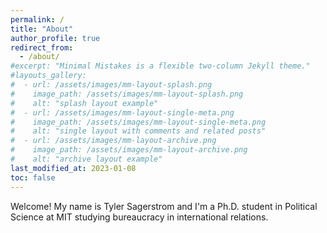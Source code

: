 ```yaml
---
permalink: /
title: "About"
author_profile: true
redirect_from:
  - /about/
#excerpt: "Minimal Mistakes is a flexible two-column Jekyll theme."
#layouts_gallery:
#  - url: /assets/images/mm-layout-splash.png
#    image_path: /assets/images/mm-layout-splash.png
#    alt: "splash layout example"
#  - url: /assets/images/mm-layout-single-meta.png
#    image_path: /assets/images/mm-layout-single-meta.png
#    alt: "single layout with comments and related posts"
#  - url: /assets/images/mm-layout-archive.png
#    image_path: /assets/images/mm-layout-archive.png
#    alt: "archive layout example"
last_modified_at: 2023-01-08
toc: false
---
```


Welcome! My name is Tyler Sagerstrom and I'm a Ph.D. student in Political Science at MIT studying bureaucracy in international relations.